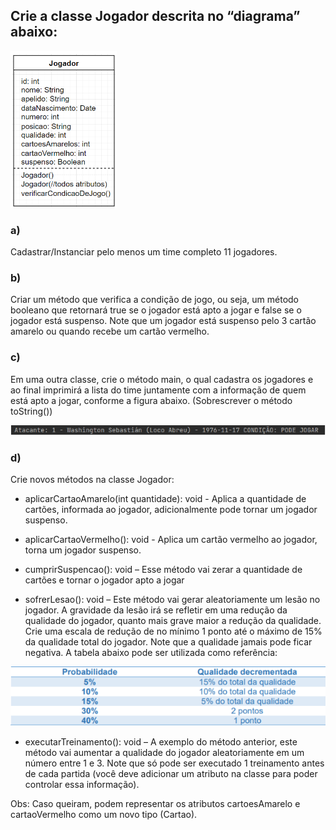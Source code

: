 ## Crie a classe Jogador descrita no “diagrama” abaixo:

<img src="https://github.com/RitaFer/tomorrow-tech-talents/blob/main/assets/oop-stock-images/2022-05-09_19h38_53.png" />

### a) 
Cadastrar/Instanciar pelo menos um time completo 11 jogadores. 

### b) 
Criar um método que verifica a condição de jogo, ou seja, um método booleano que retornará true se o jogador está apto a jogar e false se o jogador está suspenso. Note que um jogador está suspenso pelo 3 cartão amarelo ou quando recebe um cartão vermelho. 

### c) 
Em uma outra classe, crie o método main, o qual cadastra os jogadores e ao final imprimirá a lista do time juntamente com a informação de quem está apto a jogar, conforme a figura abaixo. (Sobrescrever o método toString())

<img src="https://github.com/RitaFer/tomorrow-tech-talents/blob/main/assets/oop-stock-images/2022-05-09_19h38_44.png" />

### d) 

Crie novos métodos na classe Jogador:

- aplicarCartaoAmarelo(int quantidade): void - Aplica a quantidade de cartões, informada ao jogador, adicionalmente pode tornar um jogador suspenso.

- aplicarCartaoVermelho(): void - Aplica um cartão vermelho ao jogador, torna um jogador suspenso.

- cumprirSuspencao(): void – Esse método vai zerar a quantidade de
cartões e tornar o jogador apto a jogar

- sofrerLesao(): void – Este método vai gerar aleatoriamente um lesão no jogador. A gravidade da lesão irá se refletir em uma redução da qualidade do jogador, quanto mais grave maior a redução da qualidade. Crie uma escala de redução de no mínimo 1 ponto até o máximo de 15% da qualidade total do jogador. Note que a qualidade jamais pode ficar negativa. A tabela abaixo pode ser utilizada como referência:

<img src="https://github.com/RitaFer/tomorrow-tech-talents/blob/main/assets/oop-stock-images/2022-05-09_19h38_29.png" />

- executarTreinamento(): void – A exemplo do método anterior, este método vai aumentar a qualidade do jogador aleatoriamente em um número entre 1 e 3. Note que só pode ser executado 1 treinamento antes de cada partida (você deve adicionar um atributo na classe para poder controlar essa informação). 


Obs: Caso queiram, podem representar os atributos cartoesAmarelo e cartaoVermelho como um novo tipo (Cartao).
